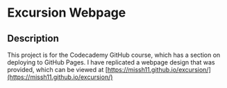 # Excursion Webpage

## Description

This project is for the Codecademy GitHub course, which has a section on deploying to GitHub Pages. I have replicated a webpage design that was provided, which can be viewed at [https://missh11.github.io/excursion/](https://missh11.github.io/excursion/)